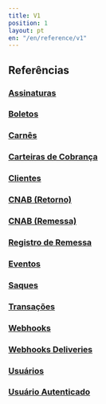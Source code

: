 ```yaml
---
title: V1
position: 1
layout: pt
en: "/en/reference/v1"
---
```


## Referências

### [Assinaturas](/reference/v1/customer_subscriptions)

### [Boletos](/reference/v1/bank_billets)

### [Carnês](/reference/v1/installments)

### [Carteiras de Cobrança](/reference/v1/bank_billet_accounts)

### [Clientes](/reference/v1/customers)

### [CNAB (Retorno)](/reference/v1/discharges)

### [CNAB (Remessa)](/reference/v1/remittances)

### [Registro de Remessa](/reference/v1/bank_billet_remittances)

### [Eventos](/reference/v1/events)

### [Saques](/reference/v1/withdrawals)

### [Transações](/reference/v1/transactions)

### [Webhooks](/reference/v1/webhooks)

### [Webhooks Deliveries](/reference/v1/webhook_deliveries)

### [Usuários](/reference/v1/users)

### [Usuário Autenticado](/reference/v1/userinfo)

<!-- ### [API de Parceiros](/reference/v1/partner/users) -->
